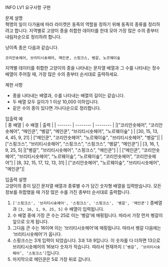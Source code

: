 INFO
LV1
요구사항 구현

문제 설명  
혁명의 일이 다가옴에 따라 라이캣은 동족의 역할을 정하기 위해 동족의 종류를 정리하려고 합니다. 지역별로 고양이 종을 취합한 데이터를 한데 모아 가장 많은 수의 종부터 내림차순으로 정리하려 합니다.

냥이족 종은 다음과 같습니다.

`코리안숏헤어, 브리티시숏헤어, 메인쿤, 스핑크스, 벵갈, 노르웨이숲`

지역별 데이터를 취합한 고양이의 종을 나타내는 문자열 배열과 그 수를 나타내는 정수 배열이 주어질 때, 가장 많은 수의 종부터 순서대로 출력하세요.

제한 사항

- 종을 나타내는 배열과, 수를 나타내는 배열의 길이는 같습니다.
- 두 배열 모두 길이가 1 이상 10,000 이하입니다.
- 같은 수의 종이 있다면 가나다순으로 정리합니다.

입출력 예  
| 종 배열 | 수 배열 | 출력 |
| ------- | -------- | -------- |
|[”코리안숏헤어”, “코리안숏헤어”, “메인쿤”, “벵갈”, “메인쿤”, “브리티시숏헤어”, “노르웨이숲” ] | [30, 15, 13, 4, 45, 9, 21] | ["메인쿤", "코리안숏헤어", "노르웨이숲", "브리티시숏헤어", "벵갈"]|
| [”스핑크스”, “브리티시숏헤어”, “스핑크스”, “스핑크스”, “벵갈”, “메인쿤”] | [3, 16, 1, 9, 25, 5] |["벵갈", "브리티시숏헤어", "스핑크스", "메인쿤"] |
| [”메인쿤”, “코리안숏헤어”, “브리티시숏헤어”, “노르웨이숲”, “노르웨이숲”, “코리안숏헤어”, “코리안숏헤어”] | [8, 32, 15, 17, 12, 13, 31] | ["코리안숏헤어", "노르웨이숲", "브리티시숏헤어", "메인쿤"]|

입출력 설명  
고양이의 종이 담긴 문자열 배열과 종류별 수가 담긴 숫자형 배열을 입력받습니다. 모든 정보를 취합했을 때 가장 많은 수를 가진 종부터 순서대로 출력합니다.

1. `['스핑크스', '브리티시숏헤어', '스핑크스', '스핑크스', '벵갈', '메인쿤']` 종배열과 `[3, 16, 1, 9, 25, 5]` 수 배열이 입력됩니다.
2. 수 배열 중에 가장 큰 수는 25로 이는 ‘벵갈’에 매핑됩니다. 따라서 가장 먼저 벵갈이 앞으로 오게 됩니다.
3. 그다음 큰 수는 16이며 이는 ‘브리티시숏헤어’에 매핑됩니다. 따라서 벵갈 다음에는 ‘브리티시숏헤어’가 옵니다.
4. 스핑크스는 3개 입력이 되었습니다. 3과 1과 9입니다. 이 숫자를 다 더하면 13으로 브리티시숏헤어의 16보다 숫자가 작습니다. 따라서 현재까지 `[’벵갈’, ‘브리티시숏페어’, ‘스핑크스’]`입니다.
5. 마지막으로 메인쿤은 5로 가장 뒤로 갑니다.
